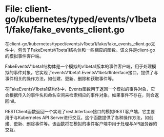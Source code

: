 # File: client-go/kubernetes/typed/events/v1beta1/fake/fake_events_client.go

在client-go/kubernetes/typed/events/v1beta1/fake/fake_events_client.go文件中，包含了FakeEventsV1beta1结构体和一些相应的函数。该文件是client-go的模拟事件客户端。

FakeEventsV1beta1结构体是一个模拟的v1beta1版本的事件客户端，用于处理模拟的事件对象。它实现了eventsV1beta1.EventsV1beta1Interface接口，提供了与事件相关的操作方法，如创建、更新、删除和获取事件等。

在FakeEventsV1beta1结构体中，Events函数用于返回一个模拟的事件对象，它会根据传入的事件名和命名空间来检索相应的事件对象。如果事件不存在，则会返回nil。

RESTClient函数返回一个实现了rest.Interface接口的模拟REST客户端，它主要用于与Kubernetes API Server进行交互。这个函数提供了各种操作方法，如创建、更新、删除事件等。该函数将在模拟的事件客户端中用于处理与API服务器的交互。

